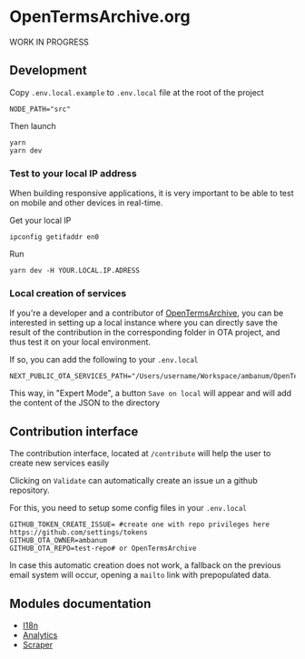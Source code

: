 # OpenTermsArchive.org

WORK IN PROGRESS

## Development

Copy `.env.local.example` to `.env.local` file at the root of the project

```
NODE_PATH="src"
```

Then launch

```
yarn
yarn dev
```

### Test to your local IP address

When building responsive applications, it is very important to be able to test on mobile and other devices in real-time.

Get your local IP

```
ipconfig getifaddr en0
```

Run

```
yarn dev -H YOUR.LOCAL.IP.ADRESS
```

### Local creation of services

If you're a developer and a contributor of [OpenTermsArchive](https://github.com/ambanum/openTermsArchive), you can be interested in setting up a local instance where you can directly save the result of the contribution in the corresponding folder in OTA project, and thus test it on your local environment.

If so, you can add the following to your `.env.local`

```
NEXT_PUBLIC_OTA_SERVICES_PATH="/Users/username/Workspace/ambanum/OpenTermsArchive/services"
```

This way, in "Expert Mode", a button `Save on local` will appear and will add the content of the JSON to the directory

## Contribution interface

The contribution interface, located at `/contribute` will help the user to create new services easily

Clicking on `Validate` can automatically create an issue un a github repository.

For this, you need to setup some config files in your `.env.local`

```
GITHUB_TOKEN_CREATE_ISSUE= #create one with repo privileges here https://github.com/settings/tokens
GITHUB_OTA_OWNER=ambanum
GITHUB_OTA_REPO=test-repo# or OpenTermsArchive
```

In case this automatic creation does not work, a fallback on the previous email system will occur, opening a `mailto` link with prepopulated data.

## Modules documentation

- [I18n](./src/modules/I18n/README.md)
- [Analytics](./src/modules/Analytics/README.md)
- [Scraper](./src/modules/Scraper/README.md)
